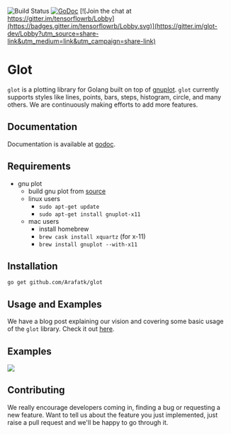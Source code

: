 ![Build Status](https://travis-ci.org/Arafatk/glot.svg?branch=master) [![GoDoc](https://godoc.org/github.com/arafat/glot?status.svg)](https://godoc.org/github.com/Arafatk/glot) [![Join the chat at https://gitter.im/tensorflowrb/Lobby](https://badges.gitter.im/tensorflowrb/Lobby.svg)](https://gitter.im/glot-dev/Lobby?utm_source=share-link&utm_medium=link&utm_campaign=share-link)
# Glot
`glot` is a plotting library for Golang built on top of [gnuplot](http://www.gnuplot.info/). `glot` currently supports styles like lines, points, bars, steps, histogram, circle, and many others. We are continuously making efforts to add more features.  

## Documentation
Documentation is available at [godoc](https://godoc.org/github.com/Arafatk/glot).      

## Requirements
 - gnu plot
    - build gnu plot from [source](https://sourceforge.net/projects/gnuplot/files/gnuplot/)
    - linux users
       -  ```sudo apt-get update```
       -  ```sudo apt-get install gnuplot-x11``` 
    - mac users
       -  install homebrew
       -  ```brew cask install xquartz``` (for x-11)
       -  ```brew install gnuplot --with-x11```

## Installation     
```go get github.com/Arafatk/glot```

## Usage and Examples  
We have a blog post explaining our vision and covering some basic usage of the `glot` library. Check it out [here](https://medium.com/@Arafat./introducing-glot-the-plotting-library-for-golang-3133399948a1).

## Examples
![](https://raw.githubusercontent.com/Arafatk/plot/master/Screenshot%20-%20Saturday%2014%20October%202017%20-%2004-51-13%20%20IST.png)

## Contributing
We really encourage developers coming in, finding a bug or requesting a new feature. Want to tell us about the feature you just implemented, just raise a pull request and we'll be happy to go through it. 

